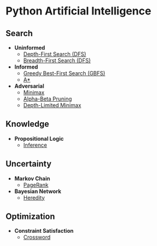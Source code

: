 # Python Artificial Intelligence
## Search
  - **Uninformed**
    - [Depth-First Search (DFS)](./search/uninformed/depth-first/)
    - [Breadth-First Search (DFS)](./search/uninformed/breadth-first/)
  - **Informed**
    - [Greedy Best-First Search (GBFS)](./search/informed/greedy-best-first/)
    - [A*](./search/informed/a-star/)
  - **Adversarial**
    - [Minimax](./search/adversarial/minimax/)
    - [Alpha-Beta Pruning](./search/adversarial/alpha-beta-pruning/)
    - [Depth-Limited Minimax](./search/adversarial/depth-limited-minimax/)
## Knowledge
  - **Propositional Logic**
    - [Inference](./knowledge/propositional-logic/inference/)
## Uncertainty
  - **Markov Chain**
    - [PageRank](./uncertainty/markov-chain/pagerank/)
  - **Bayesian Network**
    - [Heredity](./uncertainty/bayesian-network/heredity/)
## Optimization
  - **Constraint Satisfaction**
    - [Crossword](./optimization/constraint-satisfaction/crossword/)
